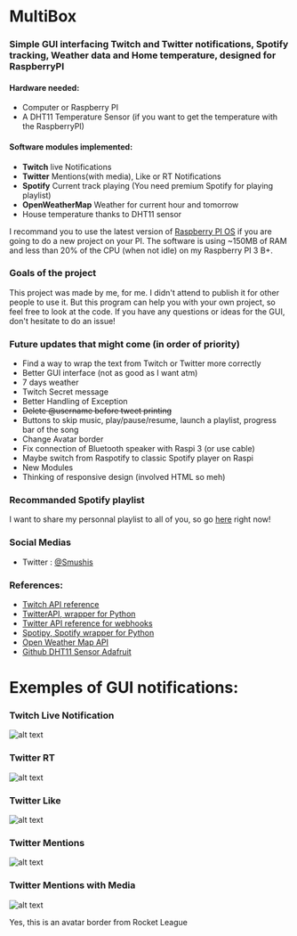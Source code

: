 # MultiBox
### Simple GUI interfacing Twitch and Twitter notifications, Spotify tracking, Weather data and Home temperature, designed for RaspberryPI 

#### Hardware needed:
  - Computer or Raspberry PI
  - A DHT11 Temperature Sensor (if you want to get the temperature with the RaspberryPI)
  
#### Software modules implemented:
  - **Twitch** live Notifications
  - **Twitter** Mentions(with media), Like or RT Notifications
  - **Spotify** Current track playing (You need premium Spotify for playing playlist)
  - **OpenWeatherMap** Weather for current hour and tomorrow
  - House temperature thanks to DHT11 sensor 

I recommand you to use the latest version of [Raspberry PI OS](https://www.raspberrypi.org/downloads/raspberry-pi-os/) if you are going to do a new project on your PI.
The software is using ~150MB of RAM and less than 20% of the CPU (when not idle) on my Raspberry PI 3 B+.
  
### Goals of the project
This project was made by me, for me. I didn't attend to publish it for other people to use it.
But this program can help you with your own project, so feel free to look at the code.
If you have any questions or ideas for the GUI, don't hesitate to do an issue!

### Future updates that might come (in order of  priority)
  - Find a way to wrap the text from Twitch or Twitter more correctly
  - Better GUI interface (not as good as I want atm)
  - 7 days weather  
  - Twitch Secret message
  - Better Handling of Exception
  - ~~Delete @username before tweet printing~~
  - Buttons to skip music, play/pause/resume, launch a playlist, progress bar of the song
  - Change Avatar border
  - Fix connection of Bluetooth speaker with Raspi 3 (or use cable)
  - Maybe switch from Raspotify to classic Spotify player on Raspi
  - New Modules
  - Thinking of responsive design (involved HTML so meh)
  
### Recommanded Spotify playlist
I want to share my personnal playlist to all of you, so go [here](https://open.spotify.com/playlist/2EDQvU4v6zHH39G1pKAJrr?si=BH-ZqEx-SRayr16gIOj58w) right now!

### Social Medias
  - Twitter : [@Smushis](https://twitter.com/Smushis)

### References:
  - [Twitch API reference](https://dev.twitch.tv/docs/api/reference/)
  - [TwitterAPI, wrapper for Python](https://github.com/geduldig/TwitterAPI)
  - [Twitter API reference for webhooks](https://developer.twitter.com/en/docs/twitter-api/v1/accounts-and-users/subscribe-account-activity/overview)
  - [Spotipy, Spotify wrapper for Python](https://spotipy.readthedocs.io/en/2.16.0/)
  - [Open Weather Map API](https://openweathermap.org/api)
  - [Github DHT11 Sensor Adafruit](https://github.com/adafruit/Adafruit_CircuitPython_DHT)
  
# Exemples of GUI notifications:
### Twitch Live Notification
![alt text](https://i.imgur.com/r5V5wby.png)

### Twitter RT
![alt text](https://i.imgur.com/xzcZgxQ.png)

### Twitter Like
![alt text](https://i.imgur.com/QgSqztf.png)

### Twitter Mentions
![alt text](https://i.imgur.com/B2zn40F.png)

### Twitter Mentions with Media
![alt text](https://i.imgur.com/Gojcjfz.png)

Yes, this is an avatar border from Rocket League
